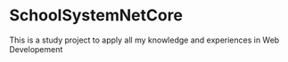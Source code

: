 # SchoolSystemNetCore
This is a study project to apply all my knowledge and experiences in Web Developement
